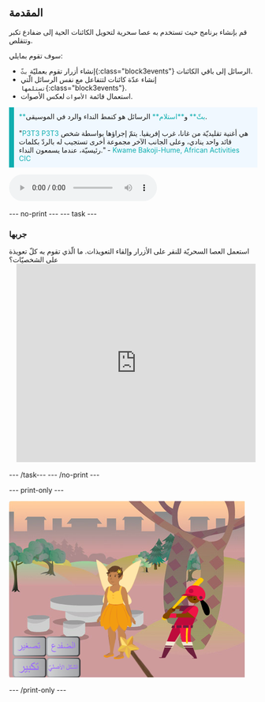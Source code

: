 ## المقدمة

قم بإنشاء برنامج حيث تستخدم به عصا سحرية لتحويل الكائنات الحية إلى ضفادع تكبر وتتقلص.

سوف تقوم بمايلي:
+ إنشاء أزرار تقوم بعمليّة `بثّ`{:class="block3events"} الرسائل إلى باقي الكائنات.
+ إنشاء عدّة كائنات لتتفاعل مع نفس الرسائل الّتي `تستلمها`{:class="block3events"}.
+ استعمال قائمة `الأصوات` لعكس الأصوات.

<p style="border-left: solid; border-width:10px; border-color: #0faeb0; background-color: aliceblue; padding: 10px;">
<span style="color: #0faeb0">**بثّ**</span> و<span style="color: #0faeb0">**استلام**</span> الرسائل هو كنمط النداء والرد في الموسيقى.
<br>
<br>
 "<span style="color: #0faeb0">P3T3 P3T3</span> هي أغنية تقليديّة من غانا، غرب إفريقيا. يتمّ إجراؤها بواسطة شخص قائد واحد ينادي، وعلى الجانب الآخر مجموعة أخرى تستجيب له بالردّ بكلمات رئيسيّة، عندما يسمعون النداء." - <span style="color: #0faeb0">Kwame Bakoji-Hume, African Activities CIC</span>

<audio controls><source src="images/Pete-Pete.mp3" type="audio/wav"></audio>  
</p>

--- no-print --- --- task ---

### جربها
<div style="display: flex; flex-wrap: wrap">
<div style="flex-basis: 175px; flex-grow: 1">  
استعمل العصا السحريّة للنقر على الأزرار وإلقاء التعويذات. ما الّذي تقوم به كلّ تعويذة على الشخصيّات؟
</div>
<div class="scratch-preview" style="margin-left: 15px;">
  <iframe allowtransparency="true" width="485" height="402" src="https://scratch.mit.edu/projects/embed/518413238/?autostart=false" frameborder="0"></iframe>
</div>
</div>

--- /task--- --- /no-print ---

--- print-only ---

![مشروع مكتمل](images/showcase_static.png)

--- /print-only ---
